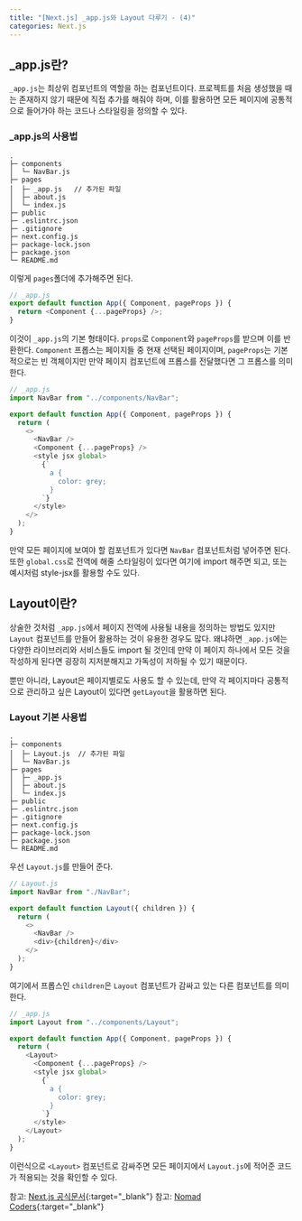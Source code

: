 ```yaml
---
title: "[Next.js] _app.js와 Layout 다루기 - (4)"
categories: Next.js
---
```


## \_app.js란?

`_app.js`는 최상위 컴포넌트의 역할을 하는 컴포넌트이다. 프로젝트를 처음 생성했을 때는 존재하지 않기 때문에 직접 추가를 해줘야 하며, 이를 활용하면 모든 페이지에 공통적으로 들어가야 하는 코드나 스타일링을 정의할 수 있다.

### \_app.js의 사용법

```
.
├─ components
│  └─ NavBar.js
├─ pages
│  ├─ _app.js   // 추가된 파일
│  ├─ about.js
│  └─ index.js
├─ public
├─ .eslintrc.json
├─ .gitignore
├─ next.config.js
├─ package-lock.json
├─ package.json
└─ README.md
```

이렇게 `pages`폴더에 추가해주면 된다.

```js
// _app.js
export default function App({ Component, pageProps }) {
  return <Component {...pageProps} />;
}
```

이것이 `_app.js`의 기본 형태이다. `props`로 `Component`와 `pageProps`를 받으며 이를 반환한다. `Component` 프롭스는 페이지들 중 현재 선택된 페이지이며, `pageProps`는 기본적으로는 빈 객체이지만 만약 페이지 컴포넌트에 프롭스를 전달했다면 그 프롭스를 의미한다.

```js
// _app.js
import NavBar from "../components/NavBar";

export default function App({ Component, pageProps }) {
  return (
    <>
      <NavBar />
      <Component {...pageProps} />
      <style jsx global>
        {`
          a {
            color: grey;
          }
        `}
      </style>
    </>
  );
}
```

만약 모든 페이지에 보여야 할 컴포넌트가 있다면 `NavBar` 컴포넌트처럼 넣어주면 된다. 또한 `global.css`로 전역에 해줄 스타일링이 있다면 여기에 import 해주면 되고, 또는 예시처럼 style-jsx를 활용할 수도 있다.

## Layout이란?

상술한 것처럼 `_app.js`에서 페이지 전역에 사용될 내용을 정의하는 방법도 있지만 `Layout` 컴포넌트를 만들어 활용하는 것이 유용한 경우도 많다. 왜냐하면 `_app.js`에는 다양한 라이브러리와 서비스들도 import 될 것인데 만약 이 페이지 하나에서 모든 것을 작성하게 된다면 굉장히 지저분해지고 가독성이 저하될 수 있기 때문이다.

뿐만 아니라, Layout은 페이지별로도 사용도 할 수 있는데, 만약 각 페이지마다 공통적으로 관리하고 싶은 Layout이 있다면 `getLayout`을 활용하면 된다.

### Layout 기본 사용법

```
.
├─ components
│  ├─ Layout.js  // 추가된 파일
│  └─ NavBar.js
├─ pages
│  ├─ _app.js
│  ├─ about.js
│  └─ index.js
├─ public
├─ .eslintrc.json
├─ .gitignore
├─ next.config.js
├─ package-lock.json
├─ package.json
└─ README.md
```

우선 `Layout.js`를 만들어 준다.

```js
// Layout.js
import NavBar from "./NavBar";

export default function Layout({ children }) {
  return (
    <>
      <NavBar />
      <div>{children}</div>
    </>
  );
}
```

여기에서 프롭스인 `children`은 `Layout` 컴포넌트가 감싸고 있는 다른 컴포넌트를 의미한다.

```js
// _app.js
import Layout from "../components/Layout";

export default function App({ Component, pageProps }) {
  return (
    <Layout>
      <Component {...pageProps} />
      <style jsx global>
        {`
          a {
            color: grey;
          }
        `}
      </style>
    </Layout>
  );
}
```

이런식으로 `<Layout>` 컴포넌트로 감싸주면 모든 페이지에서 `Layout.js`에 적어준 코드가 적용되는 것을 확인할 수 있다.

참고: [Next.js 공식문서](https://nextjs.org/docs){:target="\_blank"}
참고: [Nomad Coders](https://nomadcoders.co/){:target="\_blank"}
